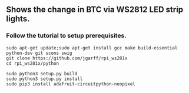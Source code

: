 ## Shows the change in BTC via WS2812 LED strip lights.

### Follow the tutorial to setup prerequisites.

```
sudo apt-get update;sudo apt-get install gcc make build-essential python-dev git scons swig
git clone https://github.com/jgarff/rpi_ws281x
cd rpi_ws281x/python

sudo python3 setup.py build 
sudo python3 setup.py install 
sudo pip3 install adafruit-circuitpython-neopixel
```
